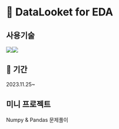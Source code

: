 # 🚀 DataLooket for EDA



## 사용기술
<img src="https://img.shields.io/badge/Numpy-013243?style=plastic&logo=Numpy&logoColor=white"><img src="https://img.shields.io/badge/Pandas-150458?style=plastic&logo=Pandas&logoColor=white">





## 📅 기간
2023.11.25~






## 미니 프로젝트
Numpy & Pandas 문제풀이





